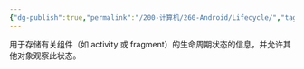 ```yaml
---
{"dg-publish":true,"permalink":"/200-计算机/260-Android/Lifecycle/","tags":["Android/MVVM","Jetpack"],"noteIcon":""}
---
```


用于存储有关组件（如 activity 或 fragment）的生命周期状态的信息，并允许其他对象观察此状态。